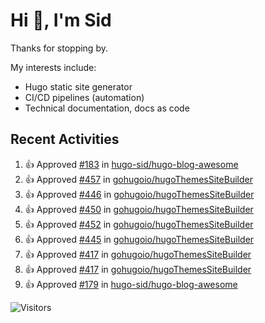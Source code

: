 # Hi 👋, I'm Sid

Thanks for stopping by. 

My interests include:
- Hugo static site generator
- CI/CD pipelines (automation)
- Technical documentation, docs as code


## Recent Activities

<!--RECENT_ACTIVITY:start-->
1. 👍 Approved [#183](https://github.com/hugo-sid/hugo-blog-awesome/pull/183#pullrequestreview-2057731890) in [hugo-sid/hugo-blog-awesome](https://github.com/hugo-sid/hugo-blog-awesome)<br>
2. 👍 Approved [#457](https://github.com/gohugoio/hugoThemesSiteBuilder/pull/457#pullrequestreview-2039557899) in [gohugoio/hugoThemesSiteBuilder](https://github.com/gohugoio/hugoThemesSiteBuilder)<br>
3. 👍 Approved [#446](https://github.com/gohugoio/hugoThemesSiteBuilder/pull/446#pullrequestreview-2018853943) in [gohugoio/hugoThemesSiteBuilder](https://github.com/gohugoio/hugoThemesSiteBuilder)<br>
4. 👍 Approved [#450](https://github.com/gohugoio/hugoThemesSiteBuilder/pull/450#pullrequestreview-2018842162) in [gohugoio/hugoThemesSiteBuilder](https://github.com/gohugoio/hugoThemesSiteBuilder)<br>
5. 👍 Approved [#452](https://github.com/gohugoio/hugoThemesSiteBuilder/pull/452#pullrequestreview-2018839698) in [gohugoio/hugoThemesSiteBuilder](https://github.com/gohugoio/hugoThemesSiteBuilder)<br>
6. 👍 Approved [#445](https://github.com/gohugoio/hugoThemesSiteBuilder/pull/445#pullrequestreview-1999507832) in [gohugoio/hugoThemesSiteBuilder](https://github.com/gohugoio/hugoThemesSiteBuilder)<br>
7. 👍 Approved [#417](https://github.com/gohugoio/hugoThemesSiteBuilder/pull/417#pullrequestreview-1954126079) in [gohugoio/hugoThemesSiteBuilder](https://github.com/gohugoio/hugoThemesSiteBuilder)<br>
8. 👍 Approved [#417](https://github.com/gohugoio/hugoThemesSiteBuilder/pull/417#pullrequestreview-1954126079) in [gohugoio/hugoThemesSiteBuilder](https://github.com/gohugoio/hugoThemesSiteBuilder)<br>
9. 👍 Approved [#179](https://github.com/hugo-sid/hugo-blog-awesome/pull/179#pullrequestreview-1952634563) in [hugo-sid/hugo-blog-awesome](https://github.com/hugo-sid/hugo-blog-awesome)<br>
<!--RECENT_ACTIVITY:end-->

![Visitors](https://api.visitorbadge.io/api/visitors?path=https%3A%2F%2Fgithub.com%2Fhugo-sid%2Fhugo-sid&countColor=%2337d67a&style=flat&labelStyle=upper)
